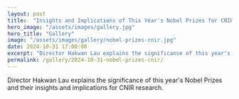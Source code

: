 ```yaml
---
layout: post
title:  "Insights and Implications of This Year's Nobel Prizes for CNIR"
hero_image: "/assets/images/gallery.jpg"
hero_title: "Gallery"
image: "/assets/images/gallery/nobel-prizes-cnir.jpg"
date: 2024-10-31 17:00:00
excerpt: "Director Hakwan Lau explains the significance of this year's Nobel Prizes and their insights and implications for CNIR research."
permalink: /gallery/2024-10-31-nobel-prizes-cnir/
---
```

Director Hakwan Lau explains the significance of this year's Nobel Prizes and their insights and implications for CNIR research.